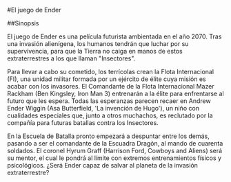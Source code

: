 #El juego de Ender

##Sinopsis

El juego de Ender es una película futurista ambientada en el año 2070. 
Tras una invasión alienígena, los humanos tendrán que luchar por su 
supervivencia, para que la Tierra no caiga en manos de estos 
extraterrestres a los que llaman "Insectores".

Para llevar a cabo su cometido, los terrícolas crean la Flota 
Internacional (FI), una unidad militar formada por un ejército de élite 
cuya misión es acabar con los invasores. El Comandante de la Flota 
Internacional Mazer Rackham (Ben Kingsley, Iron Man 3) entrenarán a la 
élite para enfrentarse al futuro que les espera. Todas las esperanzas 
parecen recaer en Andrew Ender Wiggin (Asa Butterfield, 'La invención de 
Hugo'), un niño con cualidades especiales que, junto a otros muchachos, 
es reclutado por la compañía para futuras batallas contra los 
Insectores.

En la Escuela de Batalla pronto empezará a despuntar entre los demás, 
pasando a ser el comandante de la Escuadra Dragón, al mando de cuarenta 
soldados. El coronel Hyrum Graff (Harrison Ford, Cowboys and Aliens) 
será su mentor, el cual le pondrá al límite con extremos entrenamientos 
físicos y psicológicos. ¿Será Ender capaz de salvar al planeta de la 
invasión extraterrestre?
